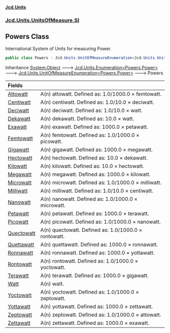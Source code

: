 #### [Jcd.Units](index.md 'index')
### [Jcd.Units.UnitsOfMeasure.SI](Jcd.Units.UnitsOfMeasure.SI.md 'Jcd.Units.UnitsOfMeasure.SI')

## Powers Class

International System of Units for measuring Power.

```csharp
public class Powers : Jcd.Units.UnitOfMeasureEnumeration<Jcd.Units.UnitsOfMeasure.SI.Powers, Jcd.Units.UnitTypes.Power>
```

Inheritance [System.Object](https://docs.microsoft.com/en-us/dotnet/api/System.Object 'System.Object') &#129106; [Jcd.Units.Enumeration&lt;](Enumeration_TEnumeration,T_.md 'Jcd.Units.Enumeration<TEnumeration,T>')[Powers](Powers.md 'Jcd.Units.UnitsOfMeasure.SI.Powers')[,](Enumeration_TEnumeration,T_.md 'Jcd.Units.Enumeration<TEnumeration,T>')[Power](Power.md 'Jcd.Units.UnitTypes.Power')[&gt;](Enumeration_TEnumeration,T_.md 'Jcd.Units.Enumeration<TEnumeration,T>') &#129106; [Jcd.Units.UnitOfMeasureEnumeration&lt;](UnitOfMeasureEnumeration_TEnumeration,T_.md 'Jcd.Units.UnitOfMeasureEnumeration<TEnumeration,T>')[Powers](Powers.md 'Jcd.Units.UnitsOfMeasure.SI.Powers')[,](UnitOfMeasureEnumeration_TEnumeration,T_.md 'Jcd.Units.UnitOfMeasureEnumeration<TEnumeration,T>')[Power](Power.md 'Jcd.Units.UnitTypes.Power')[&gt;](UnitOfMeasureEnumeration_TEnumeration,T_.md 'Jcd.Units.UnitOfMeasureEnumeration<TEnumeration,T>') &#129106; Powers

| Fields | |
| :--- | :--- |
| [Attowatt](Powers.Attowatt.md 'Jcd.Units.UnitsOfMeasure.SI.Powers.Attowatt') | A(n) attowatt. Defined as: 1.0/1000.0 × femtowatt. |
| [Centiwatt](Powers.Centiwatt.md 'Jcd.Units.UnitsOfMeasure.SI.Powers.Centiwatt') | A(n) centiwatt. Defined as: 1.0/10.0 × deciwatt. |
| [Deciwatt](Powers.Deciwatt.md 'Jcd.Units.UnitsOfMeasure.SI.Powers.Deciwatt') | A(n) deciwatt. Defined as: 1.0/10.0 × watt. |
| [Dekawatt](Powers.Dekawatt.md 'Jcd.Units.UnitsOfMeasure.SI.Powers.Dekawatt') | A(n) dekawatt. Defined as: 10.0 × watt. |
| [Exawatt](Powers.Exawatt.md 'Jcd.Units.UnitsOfMeasure.SI.Powers.Exawatt') | A(n) exawatt. Defined as: 1000.0 × petawatt. |
| [Femtowatt](Powers.Femtowatt.md 'Jcd.Units.UnitsOfMeasure.SI.Powers.Femtowatt') | A(n) femtowatt. Defined as: 1.0/1000.0 × picowatt. |
| [Gigawatt](Powers.Gigawatt.md 'Jcd.Units.UnitsOfMeasure.SI.Powers.Gigawatt') | A(n) gigawatt. Defined as: 1000.0 × megawatt. |
| [Hectowatt](Powers.Hectowatt.md 'Jcd.Units.UnitsOfMeasure.SI.Powers.Hectowatt') | A(n) hectowatt. Defined as: 10.0 × dekawatt. |
| [Kilowatt](Powers.Kilowatt.md 'Jcd.Units.UnitsOfMeasure.SI.Powers.Kilowatt') | A(n) kilowatt. Defined as: 10.0 × hectowatt. |
| [Megawatt](Powers.Megawatt.md 'Jcd.Units.UnitsOfMeasure.SI.Powers.Megawatt') | A(n) megawatt. Defined as: 1000.0 × kilowatt. |
| [Microwatt](Powers.Microwatt.md 'Jcd.Units.UnitsOfMeasure.SI.Powers.Microwatt') | A(n) microwatt. Defined as: 1.0/1000.0 × milliwatt. |
| [Milliwatt](Powers.Milliwatt.md 'Jcd.Units.UnitsOfMeasure.SI.Powers.Milliwatt') | A(n) milliwatt. Defined as: 1.0/10.0 × centiwatt. |
| [Nanowatt](Powers.Nanowatt.md 'Jcd.Units.UnitsOfMeasure.SI.Powers.Nanowatt') | A(n) nanowatt. Defined as: 1.0/1000.0 × microwatt. |
| [Petawatt](Powers.Petawatt.md 'Jcd.Units.UnitsOfMeasure.SI.Powers.Petawatt') | A(n) petawatt. Defined as: 1000.0 × terawatt. |
| [Picowatt](Powers.Picowatt.md 'Jcd.Units.UnitsOfMeasure.SI.Powers.Picowatt') | A(n) picowatt. Defined as: 1.0/1000.0 × nanowatt. |
| [Quectowatt](Powers.Quectowatt.md 'Jcd.Units.UnitsOfMeasure.SI.Powers.Quectowatt') | A(n) quectowatt. Defined as: 1.0/1000.0 × rontowatt. |
| [Quettawatt](Powers.Quettawatt.md 'Jcd.Units.UnitsOfMeasure.SI.Powers.Quettawatt') | A(n) quettawatt. Defined as: 1000.0 × ronnawatt. |
| [Ronnawatt](Powers.Ronnawatt.md 'Jcd.Units.UnitsOfMeasure.SI.Powers.Ronnawatt') | A(n) ronnawatt. Defined as: 1000.0 × yottawatt. |
| [Rontowatt](Powers.Rontowatt.md 'Jcd.Units.UnitsOfMeasure.SI.Powers.Rontowatt') | A(n) rontowatt. Defined as: 1.0/1000.0 × yoctowatt. |
| [Terawatt](Powers.Terawatt.md 'Jcd.Units.UnitsOfMeasure.SI.Powers.Terawatt') | A(n) terawatt. Defined as: 1000.0 × gigawatt. |
| [Watt](Powers.Watt.md 'Jcd.Units.UnitsOfMeasure.SI.Powers.Watt') | A(n) watt. |
| [Yoctowatt](Powers.Yoctowatt.md 'Jcd.Units.UnitsOfMeasure.SI.Powers.Yoctowatt') | A(n) yoctowatt. Defined as: 1.0/1000.0 × zeptowatt. |
| [Yottawatt](Powers.Yottawatt.md 'Jcd.Units.UnitsOfMeasure.SI.Powers.Yottawatt') | A(n) yottawatt. Defined as: 1000.0 × zettawatt. |
| [Zeptowatt](Powers.Zeptowatt.md 'Jcd.Units.UnitsOfMeasure.SI.Powers.Zeptowatt') | A(n) zeptowatt. Defined as: 1.0/1000.0 × attowatt. |
| [Zettawatt](Powers.Zettawatt.md 'Jcd.Units.UnitsOfMeasure.SI.Powers.Zettawatt') | A(n) zettawatt. Defined as: 1000.0 × exawatt. |
